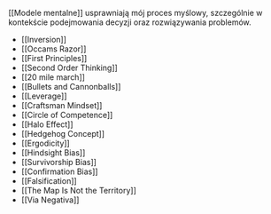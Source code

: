 [[Modele mentalne]] usprawniają mój proces myślowy, szczególnie w kontekście podejmowania decyzji oraz rozwiązywania problemów.

- [[Inversion]]
- [[Occams Razor]]
- [[First Principles]]
- [[Second Order Thinking]]
- [[20 mile march]]
- [[Bullets and Cannonballs]]
- [[Leverage]]
- [[Craftsman Mindset]]
- [[Circle of Competence]]
- [[Halo Effect]]
- [[Hedgehog Concept]]
- [[Ergodicity]]
- [[Hindsight Bias]]
- [[Survivorship Bias]]
- [[Confirmation Bias]]
- [[Falsification]]
- [[The Map Is Not the Territory]]
- [[Via Negativa]]